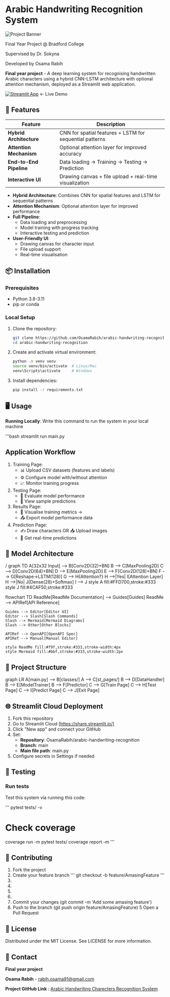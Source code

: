 # Arabic Handwriting Recognition System

![Project Banner](https://via.placeholder.com/1200x400/2D3748/FFFFFF?text=Arabic+Handwriting+Recognition+with+CNN-LSTM+and+Attention+Mechanism)

Final Year Project @ Bradford College

Supervised by Dr. Sokyna

Developed by Osama Rabih

**Final year project** - A deep learning system for recognising handwritten Arabic characters using a hybrid CNN-LSTM architecture with optional attention mechanism, deployed as a Streamlit web application.

[![Streamlit App](https://static.streamlit.io/badges/streamlit_badge_black_white.svg)](https://arabic-handwriting-recognition.streamlit.app/) ← Live Demo


## 🚀 Features
| Feature | Description |
|---------|-------------|
| **Hybrid Architecture** | CNN for spatial features + LSTM for sequential patterns |
| **Attention Mechanism** | Optional attention layer for improved accuracy |
| **End-to-End Pipeline** | Data loading → Training → Testing → Prediction |
| **Interactive UI** | Drawing canvas + file upload + real-time visualization | 

  - **Hybrid Architecture**: Combines CNN for spatial features and LSTM for sequential patterns
  - **Attention Mechanism**: Optional attention layer for improved performance
  - **Full Pipeline**: 
    - Data loading and preprocessing
    - Model training with progress tracking
    - Interactive testing and prediction
  - **User-Friendly UI**: 
    - Drawing canvas for character input
    - File upload support
    - Real-time visualisation 

## 📦 Installation
### Prerequisites
  - Python 3.8-3.11
  - pip or conda

### Local Setup
1. Clone the repository:
   ```bash
   git clone https://github.com/OsamaRabih/arabic-handwriting-recognition.git
   cd arabic-handwriting-recognition
2. Create and activate virtual environment:
   ```bash
   python -m venv venv
   source venv/bin/activate  # Linux/Mac
   venv\Scripts\activate     # Windows
3. Install dependencies:
   ```bash
   pip install -r requirements.txt

## 🖥️ Usage
**Running Locally**: 
Write this command to run the system in your local machine

'''bash
streamlit run main.py

## Application Workflow

1. Training Page:
    - 📊 Upload CSV datasets (features and labels)
    - ⚙️ Configure model with/without attention
    - 📈 Monitor training progress
2. Testing Page:
    - 🧪 Evaluate model performance
    - 👀 View sample predictions
3. Results Page:
    - 👀 Visualise training metrics →
    - 📤 Export model performance data
4. Prediction Page: 
    - ✍️ Draw characters OR 📤 Upload images
    - 🔮 Get real-time predictions

## 🧠 Model Architecture
/
graph TD
    A[32x32 Input] --> B[Conv2D(32)+BN]
    B --> C[MaxPooling2D]
    C --> D[Conv2D(64)+BN]
    D --> E[MaxPooling2D]
    E --> F[Conv2D(128)+BN]
    F --> G[Reshape→LSTM(128)]
    G --> H{Attention?}
    H -->|Yes| I[Attention Layer]
    H -->|No| J[Dense(28)+Softmax]
    I --> J
    style A fill:#FFD700,stroke:#333
    style J fill:#4CAF50,stroke:#333

flowchart TD
    ReadMe[ReadMe Documentation] --> Guides[Guides]
    ReadMe --> APIRef[API Reference]
    
    Guides --> Editor[Editor UI]
    Editor --> Slash[Slash Commands]
    Slash --> Mermaid[Mermaid Diagrams]
    Slash --> Other[Other Blocks]
    
    APIRef --> OpenAPI[OpenAPI Spec]
    APIRef --> Manual[Manual Editor]
    
    style ReadMe fill:#f9f,stroke:#333,stroke-width:4px
    style Mermaid fill:#bbf,stroke:#333,stroke-width:2px
    
## 📂 Project Structure

graph LR
    A[main.py] --> B[classes/]
    A --> C[st_pages/]
    B --> D[DataHandler]
    B --> E[ModelTrainer]
    B --> F[Predictor]
    C --> G[Train Page]
    C --> H[Test Page]
    C --> I[Predict Page]
    C --> J[Exit Page]

## 🌐 Streamlit Cloud Deployment
1. Fork this repository
2. Go to Streamlit Cloud [https://share.streamlit.io/]
3. Click "New app" and connect your GitHub
4. Set:
    - **Repository**: OsamaRabih/arabic-handwriting-recognition
    - **Branch**: main
    - **Main file path**: main.py
5. Configure secrets in Settings if needed

## 🧪 Testing
### Run tests

Test this system via running this code:

'''
pytest tests/ -v
# Check coverage
coverage run -m pytest tests/
coverage report -m
'''

## 🤝 Contributing
1. Fork the project
2. Create your feature branch
'''
git checkout -b feature/AmasingFeature
'''
4.
5.
6.
7. 
8. Commit your changes (git commit -m 'Add some amasing feature')
9. Push to the branch (git push origin feature/AmasingFeature)
5 Open a Pull Request

## 📜 License
Distributed under the MIT License. See LICENSE for more information.

## 📧 Contact
**Final year project**

**Osama Rabih** - rabih.osama91@gmail.com

**Project GitHub Link** : [Arabic Handwriting Charecters Recognition System ](https://github.com/OsamaRabih/arabic-handwriting-recognition)





   

